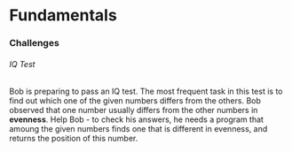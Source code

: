 # Fundamentals

### Challenges

###### IQ Test
Bob is preparing to pass an IQ test. The most frequent task in this test is to find out which one of the given numbers differs from the others. Bob observed that one number usually differs from the other numbers in **evenness**. Help Bob - to check his answers, he needs a program that amoung the given numbers finds one that is different in evenness, and returns the position of this number.